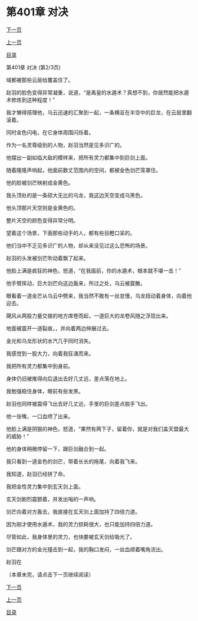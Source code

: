 <h1>第401章   对决</h1>
            <div><p><a href="./1202_%E7%AC%AC401%E7%AB%A0_%E5%AF%B9%E5%86%B3.md">下一页</a></p><p><a href="./1200_%E7%AC%AC401%E7%AB%A0_%E5%AF%B9%E5%86%B3.md">上一页</a></p><p><a href="../">目录</a></p></div>
            <div><p>第401章   对决 (第2/3页)</p><p>域都被那些云层给覆盖住了。</p><p>赵羽的脸色变得异常凝重，说道，“是禹皇的水遁术？真想不到，你居然能把水遁术修炼到这种程度！”</p><p>我才懒得搭理他，乌云迅速的汇聚到一起，一条横亘在半空中的巨龙，在云层里翻滚着。</p><p>同时金色闪电，在它身体周围闪烁着。</p><p>作为一名灵尊级别的人物，赵羽当然是见多识广的。</p><p>他摆出一副如临大敌的模样来，把所有灵力都集中到巨剑上面。</p><p>随着隆隆声响起，他面前数丈范围内的空间，都被金色剑芒笼罩住。</p><p>他的脸被剑芒映射成金黄色。</p><p>我头顶处的是一条硕大无比的乌龙，我这边天空变成乌黑色。</p><p>他头顶那片天空则是金黄色的。</p><p>整片天空的颜色变得异常分明。</p><p>望着这个场景，下面那些动手的人，都有些目瞪口呆的。</p><p>他们当中不乏见多识广的人物，却从来没见过这么恐怖的场景。</p><p>赵羽的头发被剑芒吹动着飘了起来。</p><p>他脸上满是疯狂的神色，怒道，“在我面前，你的水遁术，根本就不堪一击！”</p><p>他手臂挥动，巨大剑芒向这边轰来，所过之处，乌云被震散。</p><p>眼看着一道金芒从乌云中劈来，我当然不敢有一丝怠慢，乌龙扭动着身体，向着他迎去。</p><p>飓风从两股力量交接的地方席卷而起，一道巨大的龙卷风随之浮现出来。</p><p>地面被震开一道裂痕，，并向着两边伸展过去。</p><p>金光和乌龙形状的水汽几乎同时消失。</p><p>我感觉到一股大力，向着我狂涌而来。</p><p>我把所有灵力都集中到身前。</p><p>身体仍旧被推得向后退出去好几丈远，差点落在地上。</p><p>我勉强稳住身体，眼前有些发黑。</p><p>赵羽也同样被震得飞出去好几丈远，手里的巨剑差点脱手飞出。</p><p>他一张嘴，一口血喷了出来。</p><p>他脸上满是阴狠的神色，怒道，“果然有两下子，留着你，就是对我们盖天盟最大的威胁！”</p><p>他的身体稍微停留一下，跟巨剑融合到一起。</p><p>我只看到一道金色的剑芒，带着长长的拖尾，向着我飞来。</p><p>我知道，赵羽已经拼了命。</p><p>我把金性灵力集中到玄天剑上面。</p><p>玄天剑剧烈震颤着，并发出嗡的一声响。</p><p>剑芒向着对方轰去，我直接在玄天剑上面加持了四倍力道。</p><p>因为刚才使用水遁术，我的灵力损耗很大，也只能加持四倍力道。</p><p>尽管如此，我身体里的灵力，也快要被玄天剑给吸光了。</p><p>剑芒跟对方的金光撞击到一起，我的胸口发闷，一丝血顺着嘴角流出。</p><p>赵羽在</p><p>（本章未完，请点击下一页继续阅读）</p></div>
            <div><p><a href="./1202_%E7%AC%AC401%E7%AB%A0_%E5%AF%B9%E5%86%B3.md">下一页</a></p><p><a href="./1200_%E7%AC%AC401%E7%AB%A0_%E5%AF%B9%E5%86%B3.md">上一页</a></p><p><a href="../">目录</a></p></div>